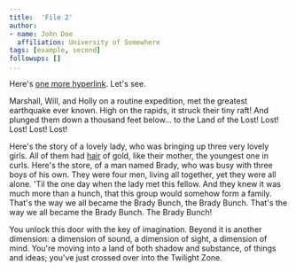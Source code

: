 ```yaml
---
title:  'File 2'
author:
- name: John Doe
  affiliation: University of Somewhere
tags: [example, second]
followups: []
...
```


Here's [one more hyperlink](http://example.com). Let's see.

Marshall, Will, and Holly on a routine expedition, met the greatest earthquake 
ever known. High on the rapids, it struck their tiny raft! And plunged them 
down a thousand feet below... to the Land of the Lost! Lost! Lost! Lost! Lost!

Here's the story of a lovely lady, who was bringing up three very lovely girls. 
All of them had [hair](file3.md) of gold, like their mother, the youngest one 
in curls. Here's the store, of a man named Brady, who was busy with three boys 
of his own. They were four men, living all together, yet they were all alone. 
'Til the one day when the lady met this fellow. And they knew it was much more 
than a hunch, that this group would somehow form a family. That's the way we 
all became the Brady Bunch, the Brady Bunch. That's the way we all became the 
Brady Bunch. The Brady Bunch!

You unlock this door with the key of imagination. Beyond it is another 
dimension: a dimension of sound, a dimension of sight, a dimension of mind. 
You're moving into a land of both shadow and substance, of things and ideas; 
you've just crossed over into the Twilight Zone.


